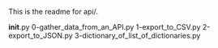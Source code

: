 This is the readme for api/.

__init__.py
0-gather_data_from_an_API.py
1-export_to_CSV.py
2-export_to_JSON.py
3-dictionary_of_list_of_dictionaries.py
